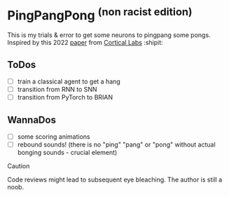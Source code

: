 # PingPangPong <sup>(non racist edition)</sup>
This is my trials & error to get some neurons to pingpang some pongs.
Inspired by this 2022 [paper](https://www.cell.com/neuron/fulltext/S0896-6273(22)00806-6?_returnURL=https%3A%2F%2Flinkinghub.elsevier.com%2Fretrieve%2Fpii%2FS0896627322008066%3Fshowall%3Dtrue) from [Cortical Labs](https://corticallabs.com/) :shipit:

## ToDos
- [ ] train a classical agent to get a hang
- [ ] transition from RNN to SNN
- [ ] transition from PyTorch to BRIAN 

## WannaDos
- [ ] some scoring animations
- [ ] rebound sounds! (there is no "ping" "pang" or "pong" without actual bonging sounds - crucial element)

> [!CAUTION]
> Code reviews might lead to subsequent eye bleaching. The author is still a noob.

